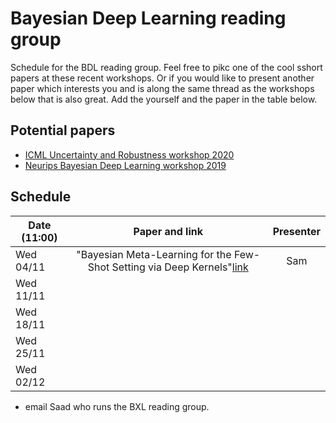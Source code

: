 # Bayesian Deep Learning reading group

Schedule for the BDL reading group. Feel free to pikc one of the cool sshort papers at these recent workshops. Or if you would like to present another paper which interests you and is along the same thread as the workshops below that is also great. Add the yourself and the paper in the table below.

## Potential papers

* [ICML Uncertainty and Robustness workshop 2020](https://sites.google.com/view/udlworkshop2020/accepted-papers)
* [Neurips Bayesian Deep Learning workshop 2019](http://bayesiandeeplearning.org/)

## Schedule

| Date (11:00)   |      Paper and link      | Presenter |
|-----------------|:-------------:|:----------------------------------:
|  Wed 04/11   |  "Bayesian Meta-Learning for the Few-Shot Setting via Deep Kernels"[link](https://arxiv.org/pdf/1910.05199.pdf)   |   Sam   |
|  Wed 11/11   |     |      |
|  Wed 18/11   |     |      |
|  Wed 25/11   |     |      |
|  Wed 02/12   |     |      |

* email Saad who runs the BXL reading group.
